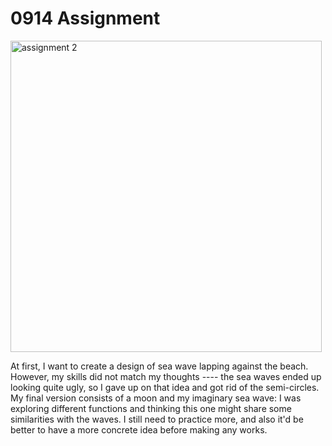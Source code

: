 # 0914 Assignment #

<img width="498" alt="assignment 2" src="https://user-images.githubusercontent.com/89835320/133199615-4eb3e73f-424e-4214-8416-4b79fe259ee5.png">

At first, I want to create a design of sea wave lapping against the beach. However, my skills did not match my thoughts ---- the sea waves ended up looking quite ugly, so I gave up on that idea and got rid of the semi-circles. My final version consists of a moon and my imaginary sea wave: I was exploring different functions and thinking this one might share some similarities with the waves. I still need to practice more, and also it'd be better to have a more concrete idea before making
any works.
